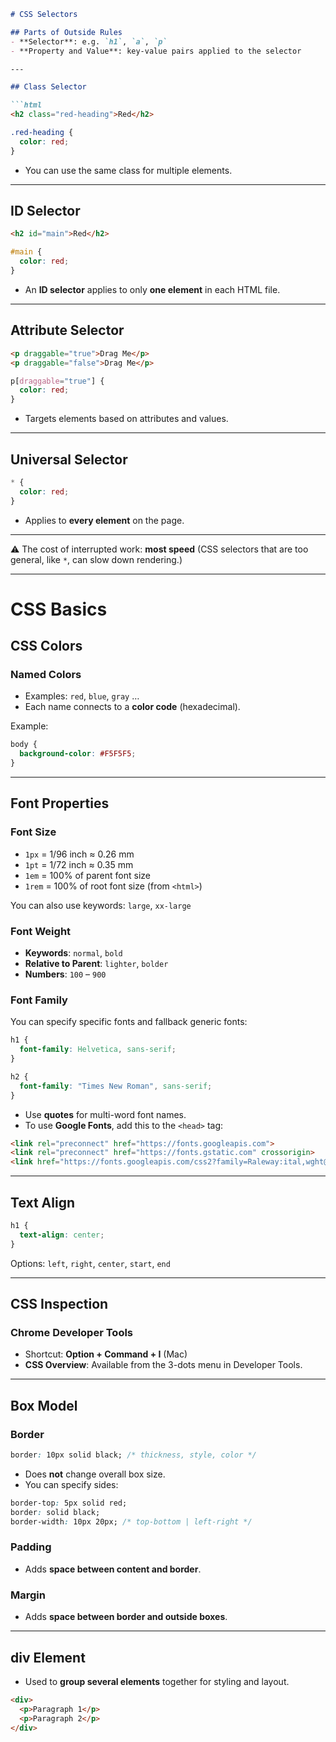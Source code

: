 ````markdown
# CSS Selectors

## Parts of Outside Rules
- **Selector**: e.g. `h1`, `a`, `p`
- **Property and Value**: key-value pairs applied to the selector

---

## Class Selector

```html
<h2 class="red-heading">Red</h2>
````

```css
.red-heading {
  color: red;
}
```

* You can use the same class for multiple elements.

---

## ID Selector

```html
<h2 id="main">Red</h2>
```

```css
#main {
  color: red;
}
```

* An **ID selector** applies to only **one element** in each HTML file.

---

## Attribute Selector

```html
<p draggable="true">Drag Me</p>
<p draggable="false">Drag Me</p>
```

```css
p[draggable="true"] {
  color: red;
}
```

* Targets elements based on attributes and values.

---

## Universal Selector

```css
* {
  color: red;
}
```

* Applies to **every element** on the page.

---

⚠️ The cost of interrupted work: **most speed**
(CSS selectors that are too general, like `*`, can slow down rendering.)


---


# CSS Basics

## CSS Colors

### Named Colors
- Examples: `red`, `blue`, `gray` …
- Each name connects to a **color code** (hexadecimal).

Example:  
```css
body {
  background-color: #F5F5F5;
}
````

---

## Font Properties

### Font Size

* `1px` = 1/96 inch ≈ 0.26 mm
* `1pt` = 1/72 inch ≈ 0.35 mm
* `1em` = 100% of parent font size
* `1rem` = 100% of root font size (from `<html>`)

You can also use keywords: `large`, `xx-large`

### Font Weight

* **Keywords**: `normal`, `bold`
* **Relative to Parent**: `lighter`, `bolder`
* **Numbers**: `100` – `900`

### Font Family

You can specify specific fonts and fallback generic fonts:

```css
h1 {
  font-family: Helvetica, sans-serif;
}

h2 {
  font-family: "Times New Roman", sans-serif;
}
```

* Use **quotes** for multi-word font names.
* To use **Google Fonts**, add this to the `<head>` tag:

```html
<link rel="preconnect" href="https://fonts.googleapis.com">
<link rel="preconnect" href="https://fonts.gstatic.com" crossorigin>
<link href="https://fonts.googleapis.com/css2?family=Raleway:ital,wght@0,100..900;1,100..900&display=swap" rel="stylesheet">
```

---

## Text Align

```css
h1 {
  text-align: center;
}
```

Options: `left`, `right`, `center`, `start`, `end`

---

## CSS Inspection

### Chrome Developer Tools

* Shortcut: **Option + Command + I** (Mac)
* **CSS Overview**: Available from the 3-dots menu in Developer Tools.

---

## Box Model

### Border

```css
border: 10px solid black; /* thickness, style, color */
```

* Does **not** change overall box size.
* You can specify sides:

```css
border-top: 5px solid red;
border: solid black;
border-width: 10px 20px; /* top-bottom | left-right */
```

### Padding

* Adds **space between content and border**.

### Margin

* Adds **space between border and outside boxes**.

---

## div Element

* Used to **group several elements** together for styling and layout.

```html
<div>
  <p>Paragraph 1</p>
  <p>Paragraph 2</p>
</div>
```

```
```

